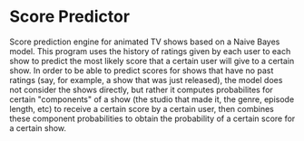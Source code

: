 # Score Predictor

Score prediction engine for animated TV shows based on a Naive Bayes model.
This program uses the history of ratings given by each user to each show to predict the most likely score that a certain user will give to a certain show. In order to be able to predict scores for shows that have no past ratings (say, for example, a show that was just released), the model does not consider the shows directly, but rather it computes probabilites for certain "components" of a show (the studio that made it, the genre, episode length, etc) to receive a certain score by a certain user, then combines these component probabilities to obtain the probability of a certain score for a certain show.
